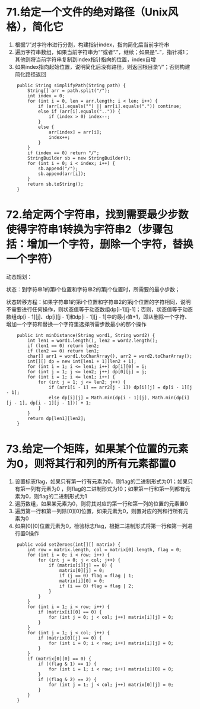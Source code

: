 # 71.给定一个文件的绝对路径（Unix风格），简化它
1. 根据“/”对字符串进行分割，构建指针index，指向简化后当前字符串
2. 遍历字符串数组，如果当前字符串为“”或者“.”，继续；如果是“..”，指针减1；其他则将当前字符串复制到index指针指向的位置，index自增
3. 如果index指向起始位置，说明简化后没有路径，则返回根目录“/”；否则构建简化路径返回
```
    public String simplifyPath(String path) {
        String[] arr = path.split("/");
        int index = 0;
        for (int i = 0, len = arr.length; i < len; i++) {
            if (arr[i].equals("") || arr[i].equals(".")) continue;
            else if (arr[i].equals("..")) {
                if (index > 0) index--;
            }
            else {
                arr[index] = arr[i];
                index++;
            }
        }
        if (index == 0) return "/";
        StringBuilder sb = new StringBuilder();
        for (int i = 0; i < index; i++) {
            sb.append("/");
            sb.append(arr[i]);
        }
        return sb.toString();
    }
```

# 72.给定两个字符串，找到需要最少步数使得字符串1转换为字符串2（步骤包括：增加一个字符，删除一个字符，替换一个字符）

动态规划：

状态：到字符串1的第i个位置和字符串2的第j个位置时，所需要的最小步数；

状态转移方程：如果字符串1的第i个位置和字符串2的第j个位置的字符相同，说明不需要进行任何操作，则状态值等于动态数组dp[i-1][j-1]；否则，状态值等于动态数组dp[i - 1][j]、dp[i][j - 1]和dp[i - 1][j - 1]中的最小值+1，即从删除一个字符、增加一个字符和替换一个字符里选择所需步数最小的那个操作

```
    public int minDistance(String word1, String word2) {
        int len1 = word1.length(), len2 = word2.length();
        if (len1 == 0) return len2;
        if (len2 == 0) return len1;
        char[] arr1 = word1.toCharArray(), arr2 = word2.toCharArray();
        int[][] dp = new int[len1 + 1][len2 + 1];
        for (int i = 1; i <= len1; i++) dp[i][0] = i;
        for (int j = 1; j <= len2; j++) dp[0][j] = j;
        for (int i = 1; i <= len1; i++) {
            for (int j = 1; j <= len2; j++) {
                if (arr1[i - 1] == arr2[j - 1]) dp[i][j] = dp[i - 1][j - 1];
                else dp[i][j] = Math.min(dp[i - 1][j], Math.min(dp[i][j - 1], dp[i - 1][j - 1])) + 1;
            }
        }
        return dp[len1][len2];
    }
```

# 73.给定一个矩阵，如果某个位置的元素为0，则将其行和列的所有元素都置0
1. 设置标志flag，如果只有第一行有元素为0，则flag的二进制形式为01；如果只有第一列有元素为0 ，则flag的二进制形式为10；如果第一行和第一列都有元素为0，则flag的二进制形式为1
2. 遍历数组，如果某元素为0，则将其对应的第一行和第一列的位置的元素置0
3. 遍历第一行和第一列除[0][0]位置，如果元素为0，则置对应的列和行所有元素为0
4. 如果[0][0]位置元素为0，检验标志flag，根据二进制形式将第一行和第一列进行置0操作
```
    public void setZeroes(int[][] matrix) {
        int row = matrix.length, col = matrix[0].length, flag = 0;
        for (int i = 0; i < row; i++) {
            for (int j = 0; j < col; j++) {
                if (matrix[i][j] == 0) {
                    matrix[0][j] = 0;
                    if (j == 0) flag = flag | 1;
                    matrix[i][0] = 0;
                    if (i == 0) flag = flag | 2;
                }
            }
        }
        for (int i = 1; i < row; i++) {
            if (matrix[i][0] == 0) {
                for (int j = 0; j < col; j++) matrix[i][j] = 0;
            }
        }
        for (int j = 1; j < col; j++) {
            if (matrix[0][j] == 0) {
                for (int i = 0; i < row; i++) matrix[i][j] = 0;
            }
        }
        if (matrix[0][0] == 0) {
            if ((flag & 1) == 1) {
                for (int i = 1; i < row; i++) matrix[i][0] = 0;
            }
            if ((flag & 2) == 2) {
                for (int j = 1; j < col; j++) matrix[0][j] = 0;
            }
        }
    }
```
